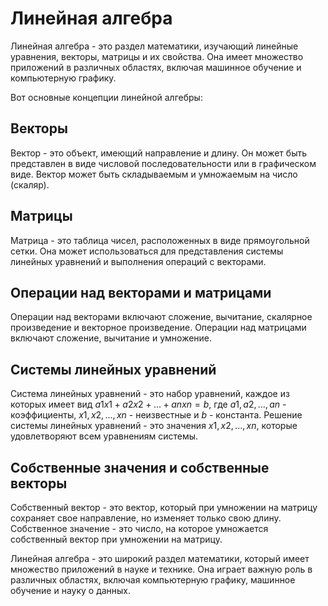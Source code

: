 # Линейная алгебра

Линейная алгебра - это раздел математики, изучающий линейные уравнения, векторы, матрицы и их свойства. Она имеет множество приложений в различных областях, включая машинное обучение и компьютерную графику.

Вот основные концепции линейной алгебры:

## Векторы

Вектор - это объект, имеющий направление и длину. Он может быть представлен в виде числовой последовательности или в графическом виде. Вектор может быть складываемым и умножаемым на число (скаляр).

## Матрицы

Матрица - это таблица чисел, расположенных в виде прямоугольной сетки. Она может использоваться для представления системы линейных уравнений и выполнения операций с векторами.

## Операции над векторами и матрицами

Операции над векторами включают сложение, вычитание, скалярное произведение и векторное произведение. Операции над матрицами включают сложение, вычитание и умножение.

## Системы линейных уравнений

Система линейных уравнений - это набор уравнений, каждое из которых имеет вид $a1x1 + a2x2 + ... + anxn = b$, где $a1, a2, ..., an$ - коэффициенты, $x1, x2, ..., xn$ - неизвестные и $b$ - константа. Решение системы линейных уравнений - это значения $x1, x2, ..., xn$, которые удовлетворяют всем уравнениям системы.

## Собственные значения и собственные векторы

Собственный вектор - это вектор, который при умножении на матрицу сохраняет свое направление, но изменяет только свою длину. Собственное значение - это число, на которое умножается собственный вектор при умножении на матрицу.

Линейная алгебра - это широкий раздел математики, который имеет множество приложений в науке и технике. Она играет важную роль в различных областях, включая компьютерную графику, машинное обучение и науку о данных.
